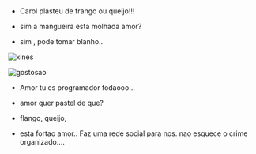 ###

- Carol plasteu de frango ou queijo!!!

- sim a mangueira esta molhada amor?

- sim , pode tomar blanho..

![xines](https://www.google.com/url?sa=i&url=https%3A%2F%2Fdepositphotos.com%2Fphoto%2Fchinese-girl-looking-urban-landscape-hong-kong-crammed-public-housing-361579466.html&psig=AOvVaw2h6lC5gmsoUFRLCGSm2HE-&ust=1733877096631000&source=images&cd=vfe&opi=89978449&ved=0CBQQjRxqFwoTCJDy9IX5m4oDFQAAAAAdAAAAABAE)

![gostosao](https://www.google.com/url?sa=i&url=https%3A%2F%2Fwww.tiktok.com%2Fdiscover%2Fvideo-homem-magro&psig=AOvVaw2rU8V8chKB1anwB0JAiFbi&ust=1733876970829000&source=images&cd=vfe&opi=89978449&ved=0CBQQjRxqFwoTCLi4rMr4m4oDFQAAAAAdAAAAABAE)


-  Amor tu es programador fodaooo...


- amor quer pastel de que?

- flango, queijo,


- esta fortao amor.. Faz uma rede social para nos. nao esquece o crime organizado....
